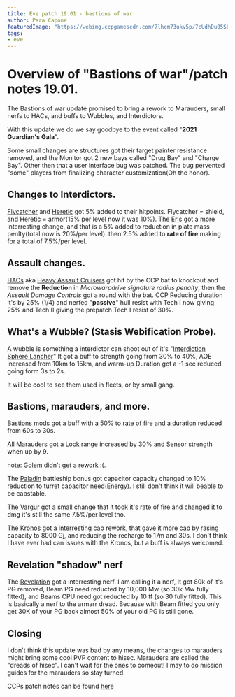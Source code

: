 ```yaml
---
title: Eve patch 19.01 - bastions of war
author: Para Capone
featuredImage: "https://webimg.ccpgamescdn.com/7lhcm73ukv5p/7cUdhDu05S8hxgykP4e8KR/5c34ade527c5b292e7e2db63e2d7991c/PatchNotes_1901.jpg_w=900&fm=jpg&fl=progressive"
tags: 
- eve
---
```

# Overview of "Bastions of war"/patch notes 19.01.

The Bastions of war update promised to bring a rework to Marauders, small nerfs to HACs, and buffs to Wubbles, and Interdictors.

With this update we do we say goodbye to the event called "**2021 Guardian's Gala**".

Some small changes are structures got their target painter resistance removed, and the Monitor got 2 new bays called "Drug Bay" and "Charge Bay". Other then that a user interface bug was patched. The bug pervented "some" players from finalizing character customization(Oh the honor). 

## Changes to Interdictors.

[Flycatcher] and [Heretic] got 5% added to their hitpoints. Flycatcher = shield, and Heretic = armor(15% per level now it was 10%). The [Eris] got a more interresting change, and that is a 5% added to reduction in plate mass penlty(total now is 20%/per level). then 2.5% added to **rate of fire** making for a total of 7.5%/per level. 

[Flycatcher]: https://wiki.eveuniversity.org/Flycatcher
[Heretic]: https://wiki.eveuniversity.org/Heretic
[Eris]: https://wiki.eveuniversity.org/Eris

## Assault changes.
[HACs] aka [Heavy Assault Cruisers] got hit by the CCP bat to knockout and remove the **Reduction** in _Microwarpdrive signature radius penalty_, then the _Assault Damage Controls_ got a round with the bat. CCP Reducing duration it's by 25% (1/4) and nerfed "**passive**" hull resist with Tech I now giving 25% and Tech II giving the prepatch Tech I resist of 30%. 

[HACs]: https://wiki.eveuniversity.org/Cruisers#Heavy_Assault_Cruisers
[Heavy Assault Cruisers]: https://wiki.eveuniversity.org/Cruisers#Heavy_Assault_Cruisers

## What's a Wubble? (Stasis Webification Probe).

A wubble is something a interdictor can shoot out of it's "[Interdiction Sphere Lancher]" It got a buff to strength going from 30% to 40%, AOE increased from 10km to 15km, and warm-up Duration got a -1 sec reduced going form 3s to 2s.

It will be cool to see them used in fleets, or by small gang. 

[Interdiction Sphere Lancher]: https://wiki.eveuniversity.org/Interdiction_101#Interdictors

## Bastions, marauders, and more. 

[Bastions mods] got a buff with a 50% to rate of fire and a duration reduced from 60s to 30s.

All Marauders got a Lock range increased by 30% and Sensor strength when up by 9.

note: [Golem] didn't get a rework :(.

The [Paladin] battleship bonus got capacitor capacity changed to 10% reduction to turret capacitor need(Energy). I still don't think it will beable to be capstable. 

The [Vargur] got a small change that it took it's rate of fire and changed it to dmg it's still the same 7.5%/per level tho.

The [Kronos] got a interresting cap rework, that gave it more cap by rasing capacity to 8000 Gj, and reducing the recharge to 17m and 30s. I don't think I have ever had can issues with the Kronos, but a buff is always welcomed. 


## Revelation "shadow" nerf

The [Revelation] got a interresting nerf. I am calling it a nerf, It got 80k of it's PG removed, Beam PG need reducted by 10,000 Mw (so 30k Mw fully fitted), and Beams CPU need got reducted by 10 tf (so 30 fully fitted). This is basically a nerf to the armarr dread. Because with Beam fitted you only get 30K of your PG back almost 50% of your old PG is still gone. 

[Bastions mods]: https://wiki.eveuniversity.org/Bastion_Module
[Golem]: https://wiki.eveuniversity.org/Golem
[Paladin]: https://wiki.eveuniversity.org/Paladin
[Vargur]: https://wiki.eveuniversity.org/Vargur
[Kronos]: https://wiki.eveuniversity.org/Kronos
[Revelation]: https://wiki.eveuniversity.org/Revelation


## Closing 

I don't think this update was bad by any means, the changes to marauders might bring some cool PVP content to hisec. Marauders are called the "dreads of hisec". I can't wait for the ones to comeout! I may to do mission guides for the marauders so stay turned.

CCPs patch notes can be found [here]

[here]: https://www.eveonline.com/article/qo7pm1/patch-notes-version-19-01#2021-02-25.1
